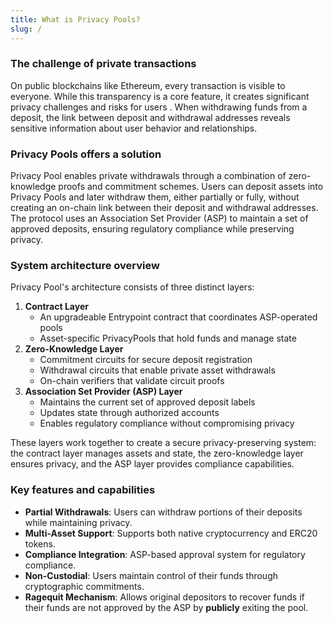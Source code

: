 ```yaml
---
title: What is Privacy Pools?
slug: /
---
```


### The challenge of private transactions

On public blockchains like Ethereum, every transaction is visible to everyone. While this transparency is a core feature, it creates significant privacy challenges and risks for users . When withdrawing funds from a deposit, the link between deposit and withdrawal addresses reveals sensitive information about user behavior and relationships.

### Privacy Pools offers a solution

Privacy Pool enables private withdrawals through a combination of zero-knowledge proofs and commitment schemes. Users can deposit assets into Privacy Pools and later withdraw them, either partially or fully, without creating an on-chain link between their deposit and withdrawal addresses. The protocol uses an Association Set Provider (ASP) to maintain a set of approved deposits, ensuring regulatory compliance while preserving privacy.

### System architecture overview

Privacy Pool's architecture consists of three distinct layers:

1. **Contract Layer**
   - An upgradeable Entrypoint contract that coordinates ASP-operated pools
   - Asset-specific PrivacyPools that hold funds and manage state
2. **Zero-Knowledge Layer**
   - Commitment circuits for secure deposit registration
   - Withdrawal circuits that enable private asset withdrawals
   - On-chain verifiers that validate circuit proofs
3. **Association Set Provider (ASP) Layer**
   - Maintains the current set of approved deposit labels
   - Updates state through authorized accounts
   - Enables regulatory compliance without compromising privacy

These layers work together to create a secure privacy-preserving system: the contract layer manages assets and state, the zero-knowledge layer ensures privacy, and the ASP layer provides compliance capabilities.

### Key features and capabilities

- **Partial Withdrawals**: Users can withdraw portions of their deposits while maintaining privacy.
- **Multi-Asset Support**: Supports both native cryptocurrency and ERC20 tokens.
- **Compliance Integration**: ASP-based approval system for regulatory compliance.
- **Non-Custodial**: Users maintain control of their funds through cryptographic commitments.
- **Ragequit Mechanism**: Allows original depositors to recover funds if their funds are not approved by the ASP by **publicly** exiting the pool.
